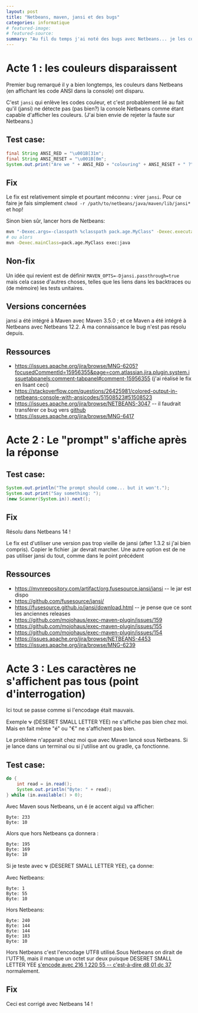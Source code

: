 ```yaml
---
layout: post
title: "Netbeans, maven, jansi et des bugs"
categories: informatique
# featured-image: 
# featured-source: 
summary: "Au fil du temps j'ai noté des bugs avec Netbeans... je les consigne ici"
---
```


# Acte 1 : les couleurs disparaissent

Premier bug remarqué il y a bien longtemps, les couleurs dans Netbeans (en affichant les code ANSI dans la console) ont disparu.


C'est `jansi` qui enlève les codes couleur, et c'est probablement lié au fait qu'il (jansi) ne détecte pas (pas bien?) la console Netbeans comme étant capable d'afficher les couleurs. 
(J'ai bien envie de rejeter la faute sur Netbeans.)

## Test case:
``` java
final String ANSI_RED = "\u001B[31m";
final String ANSI_RESET = "\u001B[0m";
System.out.print("Are we " + ANSI_RED + "colouring" + ANSI_RESET + " ?");
```


## Fix

Le fix est relativement simple et pourtant méconnu : virer `jansi`. Pour ce faire je fais simplement `chmod -r /path/to/netbeans/java/maven/lib/jansi*` et hop!

Sinon bien sûr, lancer hors de Netbeans:

``` bash
mvn "-Dexec.args=-classpath %classpath pack.age.MyClass" -Dexec.executable=java exec:exec
# ou alors
mvn -Dexec.mainClass=pack.age.MyClass exec:java
```


## Non-fix

Un idée qui revient est de définir `MAVEN_OPTS=-Djansi.passthrough=true` mais cela casse d'autres choses, telles que les liens dans les backtraces ou (de mémoire) les tests unitaires.

## Versions concernées

jansi a été intégré à Maven avec Maven 3.5.0 ; et ce Maven a été intégré à Netbeans avec Netbeans 12.2.
À ma connaissance le bug n'est pas résolu depuis.

## Ressources
- <https://issues.apache.org/jira/browse/MNG-6205?focusedCommentId=15956355&page=com.atlassian.jira.plugin.system.issuetabpanels:comment-tabpanel#comment-15956355> (j'ai réalisé le fix en lisant ceci)
- <https://stackoverflow.com/questions/26425981/colored-output-in-netbeans-console-with-ansicodes/51508523#51508523>
- <https://issues.apache.org/jira/browse/NETBEANS-3047> -- il faudrait transférer ce bug vers [github](https://github.com/apache/netbeans/issues/new)
- <https://issues.apache.org/jira/browse/MNG-6417>


<!-- Ressources internes:
https://groups.google.com/u/0/a/he2b.be/g/esi-dev2-list/c/Pzjiioj0_T8/m/4GlJ0AQFAwAJ
-->

# Acte 2 : Le "prompt" s'affiche après la réponse

## Test case:

``` java
System.out.println("The prompt should come... but it won't.");
System.out.print("Say something: ");
(new Scanner(System.in)).next();
```

## Fix 

Résolu dans Netbeans 14 !

Le fix est d'utiliser une version pas trop vieille de jansi (after 1.3.2 si j'ai bien compris).
Copier le fichier .jar devrait marcher.
Une autre option est de ne pas utiliser jansi du tout, comme dans le point précédent



## Ressources

- <https://mvnrepository.com/artifact/org.fusesource.jansi/jansi> -- le jar est dispo
- <https://github.com/fusesource/jansi/>
- <https://fusesource.github.io/jansi/download.html> -- je pense que ce sont les anciennes releases
- <https://github.com/mojohaus/exec-maven-plugin/issues/159>
- <https://github.com/mojohaus/exec-maven-plugin/issues/155>
- <https://github.com/mojohaus/exec-maven-plugin/issues/154>
- <https://issues.apache.org/jira/browse/NETBEANS-4453>
- <https://issues.apache.org/jira/browse/MNG-6239>

<!-- https://groups.google.com/u/0/a/he2b.be/g/esi-dev2-list/c/yOZlTi4qtyQ/m/zrbW_8T_AwAJ -->

# Acte 3 : Les caractères ne s'affichent pas tous (point d'interrogation)

Ici tout se passe comme si l'encodage était mauvais.

Exemple 𐐷 (DESERET SMALL LETTER YEE) ne s'affiche pas bien chez moi. Mais en fait même "é" ou "€" ne s'affichent pas bien.

Le problème n'apparait chez moi que avec Maven lancé sous Netbeans. Si je lance dans un terminal ou si j'utilise ant ou gradle, ça fonctionne.

## Test case:

``` java
do {
    int read = in.read();
    System.out.println("Byte: " + read);
} while (in.available() > 0);
```

Avec Maven sous Netbeans, un é (e accent aigu) va afficher:

```
Byte: 233
Byte: 10
```

Alors que hors Netbeans ça donnera :

```
Byte: 195
Byte: 169
Byte: 10
```

Si je teste avec 𐐷 (DESERET SMALL LETTER YEE), ça donne:

Avec Netbeans:

```
Byte: 1
Byte: 55
Byte: 10
```

Hors Netbeans:

```
Byte: 240
Byte: 144
Byte: 144
Byte: 183
Byte: 10
```

Hors Netbeans c'est l'encodage UTF8 utilisé.Sous Netbeans on dirait de l'UTF16, mais il manque un octet sur deux puisque DESERET SMALL LETTER YEE [s'encode avec 216 1 220 55 -- c'est-à-dire d8 01 dc 37](https://www.fileformat.info/info/unicode/char/10437/charset_support.htm) normalement.


## Fix

Ceci est corrigé avec Netbeans 14 !
